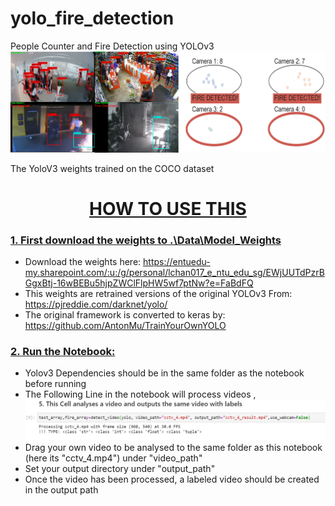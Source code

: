 # yolo_fire_detection
People Counter and Fire Detection using YOLOv3
![alt text](Prototype.png)

The YoloV3 weights trained on the COCO dataset

# <u><center> HOW TO USE THIS </center></u>
### <u>1. First download the weights to .\Data\Model_Weights</u>
- Download the weights here: https://entuedu-my.sharepoint.com/:u:/g/personal/lchan017_e_ntu_edu_sg/EWjUUTdPzrBGgxBtj-16wBEBu5hjpZWClFlpHW5wf7ptNw?e=FaBdFQ
- This weights are retrained versions of the original YOLOv3 From: https://pjreddie.com/darknet/yolo/
- The original framework is converted to keras by: https://github.com/AntonMu/TrainYourOwnYOLO

### <u>2. Run the Notebook:</u>
- Yolov3 Dependencies should be in the same folder as the notebook before running
- The Following Line in the notebook will process videos ,
![alt text](IMG1.png)
- Drag your own video to be analysed to the same folder as this notebook (here its "cctv_4.mp4") under "video_path"
- Set your output directory under "output_path"
- Once the video has been processed, a labeled video should be created in the output path

